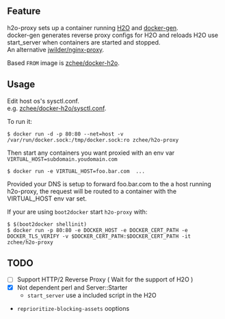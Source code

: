 ## Feature

h2o-proxy sets up a container running [H2O](https://github.com/h2o/h2o) and [docker-gen](https://github.com/jwilder/docker-gen).  
docker-gen generates reverse proxy configs for H2O and reloads H2O use start_server when containers are started and stopped.  
An alternative [jwilder/nginx-proxy](https://github.com/jwilder/nginx-proxy).

Based `FROM` image is [zchee/docker-h2o](https://github.com/zchee/docker-h2o).

## Usage

Edit host os's sysctl.conf.  
e.g. [zchee/docker-h2o/sysctl.conf](https://github.com/zchee/docker-h2o/blob/master/sysctl.conf).

To run it:

    $ docker run -d -p 80:80 --net=host -v /var/run/docker.sock:/tmp/docker.sock:ro zchee/h2o-proxy

Then start any containers you want proxied with an env var `VIRTUAL_HOST=subdomain.youdomain.com`

    $ docker run -e VIRTUAL_HOST=foo.bar.com  ...

Provided your DNS is setup to forward foo.bar.com to the a host running h2o-proxy, the request will be routed to a container with the VIRTUAL_HOST env var set.

If your are using `boot2docker` start `h2o-proxy` with:

    $ $(boot2docker shellinit)
    $ docker run -p 80:80 -e DOCKER_HOST -e DOCKER_CERT_PATH -e DOCKER_TLS_VERIFY -v $DOCKER_CERT_PATH:$DOCKER_CERT_PATH -it zchee/h2o-proxy

## TODO

- [ ] Support HTTP/2 Reverse Proxy ( Wait for the support of H2O )
- [x] Not dependent perl and Server::Starter
  - `start_server` use a included script in the H2O
- `reprioritize-blocking-assets` ooptions 
